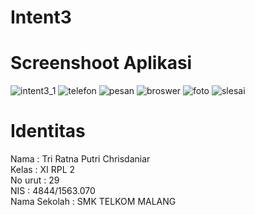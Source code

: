 # Intent3
# Screenshoot Aplikasi
![intent3_1](https://cloud.githubusercontent.com/assets/22118129/19218367/5366428e-8e22-11e6-8cd8-fd79370310b7.JPG)
![telefon](https://cloud.githubusercontent.com/assets/22118129/19218371/5379cf34-8e22-11e6-8207-c0ef84739f76.JPG)
![pesan](https://cloud.githubusercontent.com/assets/22118129/19218368/536c8c0c-8e22-11e6-80e2-7ec80d30bdde.JPG)
![broswer](https://cloud.githubusercontent.com/assets/22118129/19218366/53628cc0-8e22-11e6-92bb-fd4cd3a3456a.JPG)
![foto](https://cloud.githubusercontent.com/assets/22118129/19218369/536efa50-8e22-11e6-8533-0df13654e8d3.JPG)
![slesai](https://cloud.githubusercontent.com/assets/22118129/19218370/53793c2c-8e22-11e6-8e6b-c33339f52547.JPG)
# Identitas
Nama    : Tri Ratna Putri Chrisdaniar <br>
Kelas   : XI RPL 2 <br>
No urut : 29 <br> 
NIS     : 4844/1563.070 <br>
Nama Sekolah : SMK TELKOM MALANG


